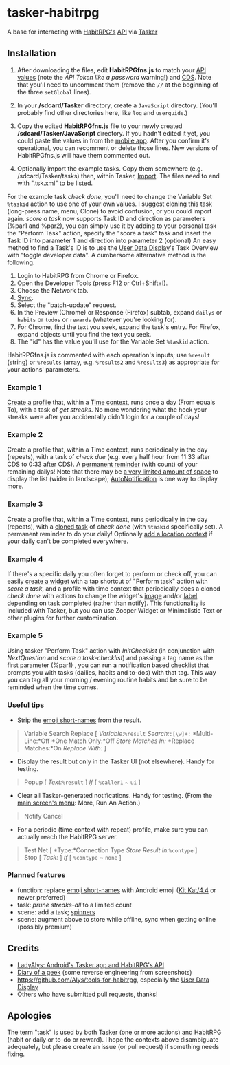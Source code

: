 tasker-habitrpg
===============

A base for interacting with [HabitRPG's](https://habitrpg.com/) [API](https://habitrpg.com/static/api) via [Tasker](http://tasker.dinglisch.net/)

Installation
------------

1. After downloading the files, edit **HabitRPGfns.js** to match your [API values](https://habitrpg.com/#/options/settings/api) (note the *API Token like a password* warning!) and [CDS](http://habitrpg.wikia.com/wiki/Settings#Custom_Day_Start). Note that you'll need to uncomment them (remove the ```//``` at the beginning of the three ```setGlobal``` lines).

2. In your **/sdcard/Tasker** directory, create a ```JavaScript``` directory.
(You'll probably find other directories here, like ```log``` and ```userguide```.)

3. Copy the edited **HabitRPGfns.js** file to your newly created **/sdcard/Tasker/JavaScript** directory.
If you hadn't edited it yet, you could paste the values in from the [mobile app](https://play.google.com/store/apps/details?id=com.ocdevel.habitrpg). After you confirm it's operational, you can recomment or delete those lines. New versions of HabitRPGfns.js will have them commented out.

4. Optionally import the example tasks. Copy them somewhere (e.g. /sdcard/Tasker/tasks) then, within Tasker, [Import](http://tasker.dinglisch.net/userguide/en/faqs/faq-how.html#q). The files need to end with ".tsk.xml" to be listed.

For the example task  *check done*, you'll need to change the Variable Set ```%taskid``` action to use one of your own values. I suggest cloning this task (long-press name, menu, Clone) to avoid confusion, or you could import again.
*score a task* now supports Task ID and direction as parameters (%par1 and %par2), you can simply use it by adding to your personal task the "Perform Task" action, specify the "score a task" task and insert the Task ID into parameter 1 and direction into parameter 2 (optional)
An easy method to find a Task's ID is to use the [User Data Display](https://oldgods.net/habitrpg/habitrpg_user_data_display.html)'s Task Overview with "toggle developer data".
A cumbersome alternative method is the following.
  1. Login to HabitRPG from Chrome or Firefox.
  2. Open the Developer Tools (press F12 or Ctrl+Shift+I).
  3. Choose the Network tab.
  4. [Sync](http://habitrpg.wikia.com/wiki/Sync).
  5. Select the "batch-update" request.
  6. In the Preview (Chrome) or Response (Firefox) subtab, expand ```dailys``` or ```habits``` or ```todos``` or ```rewards``` (whatever you're looking for).
  7. For Chrome, find the text you seek, expand the task's entry. For Firefox, expand objects until you find the text you seek.
  8. The "id" has the value you'll use for the Variable Set ```%taskid``` action.

HabitRPGfns.js is commented with each operation's inputs; use ```%result``` (string) or ```%results``` (array, e.g. ```%results2``` and ```%results3```) as appropriate for your actions' parameters.

### Example 1
[Create a profile](http://www.pocketables.com/2013/05/beginners-guide-to-tasker-part-1-5-tasker-basics-new-ui.html) that, within a [Time context](http://tasker.dinglisch.net/userguide/en/timecontext.html), runs once a day (From equals To), with a task of *get streaks*. No more wondering what the heck your streaks were after you accidentally didn't login for a couple of days!

### Example 2
Create a profile that, within a Time context, runs periodically in the day (repeats), with a task of *check due* (e.g. every half hour from 11:33 after CDS to 0:33 after CDS).
A [permanent reminder](http://tasker.dinglisch.net/userguide/en/help/ah_notification.html) (with count) of your remaining dailys!
Note that there may be [a very limited amount of space](https://groups.google.com/forum/#!msg/tasker/NQ_mHxRRhVE/U8_7uuFcx5QJ) to display the list (wider in landscape); [AutoNotification](https://play.google.com/store/apps/details?id=com.joaomgcd.autonotification) is one way to display more.

### Example 3
Create a profile that, within a Time context, runs periodically in the day (repeats), with a [cloned task](http://tasker.dinglisch.net/userguide/en/activity_main.html#tasks) of *check done* (with ```%taskid``` specifically set).
A permanent reminder to do your daily! Optionally [add a location context](http://tasker.dinglisch.net/userguide/en/loccontext.html) if your daily can't be completed everywhere.

### Example 4
If there's a specific daily you often forget to perform or check off, you can easily [create a widget](http://tasker.dinglisch.net/userguide/en/app_widgets.html)
with a tap shortcut of "Perform task" action with *score a task*,
and a profile with time context that periodically does a cloned *check done*
with actions to change the widget's [image](http://tasker.dinglisch.net/userguide/en/help/ah_change_widget_icon.html) and/or [label](http://tasker.dinglisch.net/userguide/en/help/ah_change_widget_text.html) depending on task completed (rather than notify).
This functionality is included with Tasker, but you can use Zooper Widget or Minimalistic Text or other plugins for further customization.

### Example 5
Using tasker "Perform Task" action with *InitChecklist* (in conjunction with *NextQuestion* and *score a task-checklist*) and passing a tag name as the first parameter (%par1) , you can run a notification based checklist that prompts you with tasks (dailies, habits and to-dos) with that tag. This way you can tag all your morning / evening routine habits and be sure to be reminded when the time comes.

### Useful tips
* Strip the [emoji short-names](http://www.emoji-cheat-sheet.com/) from the result.

>  Variable Search Replace [ *Variable:*```%result``` *Search:*```:[\w]+:``` *Multi-Line:*Off *One Match Only:*Off *Store Matches In:* *Replace Matches:*On *Replace With:* ]

* Display the result but only in the Tasker UI (not elsewhere). Handy for testing.

>  Popup [ *Text:*```%result``` ] *If* [ ```%caller1``` ~ ```ui``` ]

* Clear all Tasker-generated notifications. Handy for testing.
(From the [main screen's menu](http://tasker.dinglisch.net/userguide/en/activity_main.html#menus): More, Run An Action.)

> Notify Cancel

* For a periodic (time context with repeat) profile, make sure you can actually reach the HabitRPG server.

> Test Net [ *Type:*Connection Type *Store Result In:*```%contype``` ]<br>
> Stop [ *Task:* ] *If* [ ```%contype``` ~ ```none``` ]

### Planned features
* function: replace [emoji short-names](http://www.emoji-cheat-sheet.com/) with Android emoji ([Kit Kat/4.4](http://emojipedia.org/google-emoji-list/) or newer preferred)
* task: *prune streaks-all* to a limited count
* scene: add a task; [spinners](http://developer.android.com/guide/topics/ui/controls/spinner.html)
* scene: augment above to store while offline, sync when getting online (possibly premium)

Credits
-------
* [LadyAlys: Android's Tasker app and HabitRPG's API](http://habitrpg.wikia.com/wiki/User_blog:LadyAlys/Android%27s_Tasker_app_and_HabitRPG%27s_API)
* [Diary of a geek](http://blog.andrew.net.au/2014/08/05#nfc_habitrpg) (some reverse engineering from screenshots)
* https://github.com/Alys/tools-for-habitrpg, especially the [User Data Display](https://oldgods.net/habitrpg/habitrpg_user_data_display.html)
* Others who have submitted pull requests, thanks!

Apologies
---------
The term "task" is used by both Tasker (one or more actions) and HabitRPG (habit or daily or to-do or reward). I hope the contexts above disambiguate adequately, but please create an issue (or pull request) if something needs fixing.
